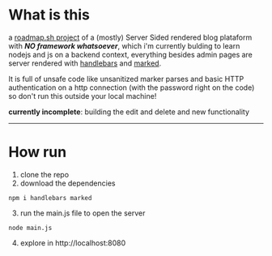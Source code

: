# What is this

a [roadmap.sh project](https://roadmap.sh/projects/personal-blog) of a (mostly) Server Sided rendered blog plataform with ***NO framework whatsoever***, which i'm currently bulding to learn nodejs and js on a backend context, everything besides admin pages are server rendered with [handlebars](https://handlebarsjs.com/) and [marked](https://marked.js.org/).

It is full of unsafe code like unsanitized marker parses and basic HTTP authentication on a http connection (with the password right on the code) so don't run this outside your local machine!

**currently incomplete**: building the edit and delete and new functionality

---

# How run
1. clone the repo
2. download the dependencies
```console
npm i handlebars marked
```
3. run the main.js file to open the server
```console
node main.js
```
4. explore in http://localhost:8080

